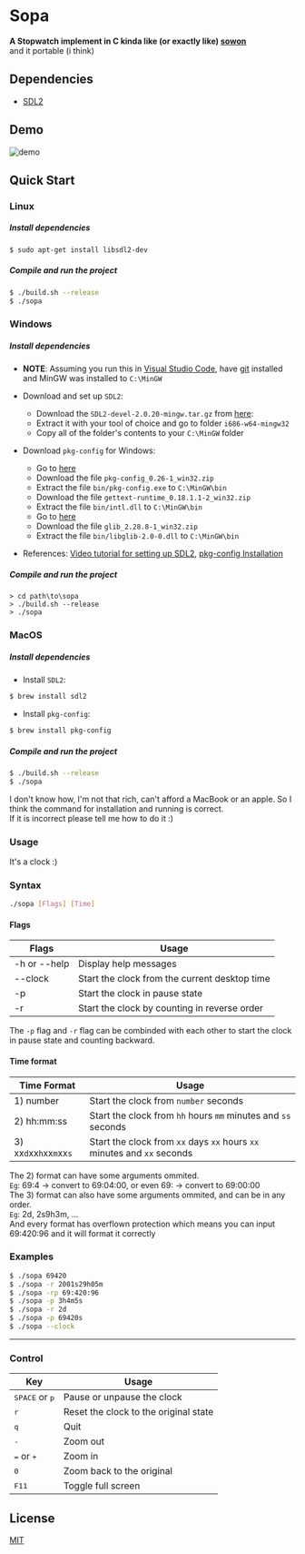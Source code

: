 # Sopa

**A Stopwatch implement in C kinda like (or exactly like) [sowon](https://github.com/tsoding/sowon)**  
and it portable (i think)

## Dependencies
- [SDL2](https://www.libsdl.org/download-2.0.php)

## Demo

![demo](./demo.gif)

## Quick Start

### Linux

##### Install dependencies

```bash
$ sudo apt-get install libsdl2-dev
```

##### Compile and run the project

```bash
$ ./build.sh --release
$ ./sopa 
```

### Windows

##### Install dependencies

- **NOTE**: Assuming you run this in [Visual Studio Code](https://code.visualstudio.com/), have [git](https://git-scm.com/download/) installed and MinGW was installed to `C:\MinGW`

- Download and set up `SDL2`:  
    - Download the `SDL2-devel-2.0.20-mingw.tar.gz` from [here](https://www.libsdl.org/download-2.0.php):
    - Extract it with your tool of choice and go to folder `i686-w64-mingw32`
    - Copy all of the folder's contents to your `C:\MinGW` folder

- Download `pkg-config` for Windows:  
    - Go to [here](http://ftp.gnome.org/pub/gnome/binaries/win32/dependencies/)
    - Download the file `pkg-config_0.26-1_win32.zip`
    - Extract the file `bin/pkg-config.exe` to `C:\MinGW\bin`
    - Download the file `gettext-runtime_0.18.1.1-2_win32.zip`
    - Extract the file `bin/intl.dll` to `C:\MinGW\bin`
    - Go to [here](http://ftp.gnome.org/pub/gnome/binaries/win32/glib/2.28)
    - Download the file `glib_2.28.8-1_win32.zip`
    - Extract the file `bin/libglib-2.0-0.dll` to `C:\MinGW\bin`

- References: [Video tutorial for setting up SDL2](https://www.youtube.com/watch?v=DQ-NBjBFLJ4), [pkg-config Installation](https://stackoverflow.com/questions/1710922/how-to-install-pkg-config-in-windows/25605631)

##### Compile and run the project

```console
> cd path\to\sopa
> ./build.sh --release
> ./sopa
```

### MacOS

##### Install dependencies

- Install `SDL2`:

```bash
$ brew install sdl2
```

- Install `pkg-config`:

```bash
$ brew install pkg-config
```

##### Compile and run the project

```bash
$ ./build.sh --release
$ ./sopa
```

I don't know how, I'm not that rich, can't afford a MacBook or an apple. So I think the command for installation and running is correct.  
If it is incorrect please tell me how to do it :)

### Usage

It's a clock :)

### Syntax

```bash
./sopa [Flags] [Time]
```

#### Flags

| Flags        | Usage                                         |
| ------------ | --------------------------------------------- |
| -h or --help | Display help messages                         |
| --clock      | Start the clock from the current desktop time |
| -p           | Start the clock in pause state                |
| -r           | Start the clock by counting in reverse order  |

The `-p` flag and `-r` flag can be combinded with each other to start the clock 
in pause state and counting backward.

#### Time format

| Time Format             | Usage                                                                   |
| ----------------------- | ----------------------------------------------------------------------- |
| 1) number               | Start the clock from `number` seconds                                   |
| 2) hh:mm:ss             | Start the clock from `hh` hours `mm` minutes and `ss` seconds           |
| 3) xx`d`xx`h`xx`m`xx`s` | Start the clock from `xx` days `xx` hours `xx` minutes and `xx` seconds |

The 2) format can have some arguments ommited.  
    `Eg`: 69:4 -> convert to 69:04:00, or even 69: -> convert to 69:00:00  
The 3) format can also have some arguments ommited, and can be in any order.  
    `Eg`: 2d, 2s9h3m, ...  
And every format has overflown protection which means you can input 69:420:96 and it will format it correctly  

### Examples

```bash
$ ./sopa 69420
$ ./sopa -r 2001s29h05m
$ ./sopa -rp 69:420:96
$ ./sopa -p 3h4m5s
$ ./sopa -r 2d
$ ./sopa -p 69420s
$ ./sopa --clock
```

---

### Control

| Key                              | Usage                                 |
| -------------------------------- | ------------------------------------- |
| <kbd>SPACE</kbd> or <kbd>p</kbd> | Pause or unpause the clock            |
| <kbd>r</kbd>                     | Reset the clock to the original state |
| <kbd>q</kbd>                     | Quit                                  |
| <kbd>-</kbd>                     | Zoom out                              |
| <kbd>=</kbd>   or   <kbd>+</kbd> | Zoom in                               |
| <kbd>0</kbd>                     | Zoom back to the original             |
| <kbd>F11</kbd>                   | Toggle full screen                    |

## License
[MIT](./LICENSE)
